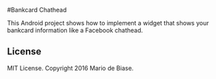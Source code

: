 #Bankcard Chathead

This Android project shows how to implement a widget that shows your bankcard information like a Facebook chathead.

## License
MIT License. Copyright 2016 Mario de Biase.
